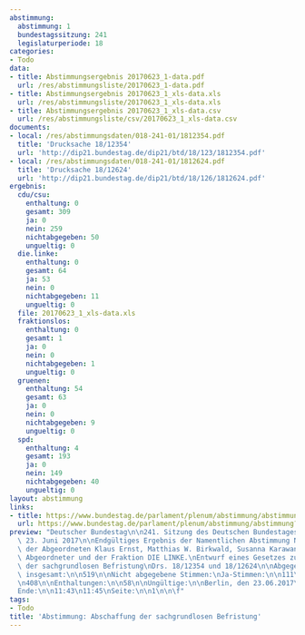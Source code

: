 ```yaml
---
abstimmung:
  abstimmung: 1
  bundestagssitzung: 241
  legislaturperiode: 18
categories:
- Todo
data:
- title: Abstimmungsergebnis 20170623_1-data.pdf
  url: /res/abstimmungsliste/20170623_1-data.pdf
- title: Abstimmungsergebnis 20170623_1_xls-data.xls
  url: /res/abstimmungsliste/20170623_1_xls-data.xls
- title: Abstimmungsergebnis 20170623_1_xls-data.csv
  url: /res/abstimmungsliste/csv/20170623_1_xls-data.csv
documents:
- local: /res/abstimmungsdaten/018-241-01/1812354.pdf
  title: 'Drucksache 18/12354'
  url: 'http://dip21.bundestag.de/dip21/btd/18/123/1812354.pdf'
- local: /res/abstimmungsdaten/018-241-01/1812624.pdf
  title: 'Drucksache 18/12624'
  url: 'http://dip21.bundestag.de/dip21/btd/18/126/1812624.pdf'
ergebnis:
  cdu/csu:
    enthaltung: 0
    gesamt: 309
    ja: 0
    nein: 259
    nichtabgegeben: 50
    ungueltig: 0
  die.linke:
    enthaltung: 0
    gesamt: 64
    ja: 53
    nein: 0
    nichtabgegeben: 11
    ungueltig: 0
  file: 20170623_1_xls-data.xls
  fraktionslos:
    enthaltung: 0
    gesamt: 1
    ja: 0
    nein: 0
    nichtabgegeben: 1
    ungueltig: 0
  gruenen:
    enthaltung: 54
    gesamt: 63
    ja: 0
    nein: 0
    nichtabgegeben: 9
    ungueltig: 0
  spd:
    enthaltung: 4
    gesamt: 193
    ja: 0
    nein: 149
    nichtabgegeben: 40
    ungueltig: 0
layout: abstimmung
links:
- title: https://www.bundestag.de/parlament/plenum/abstimmung/abstimmung?id=483
  url: https://www.bundestag.de/parlament/plenum/abstimmung/abstimmung?id=483
preview: "Deutscher Bundestag\n\n241. Sitzung des Deutschen Bundestages\nam Freitag,\
  \ 23. Juni 2017\n\nEndgültiges Ergebnis der Namentlichen Abstimmung Nr. 1\n\nGesetzentwurf\
  \ der Abgeordneten Klaus Ernst, Matthias W. Birkwald, Susanna Karawanskij,\nweiterer\
  \ Abgeordneter und der Fraktion DIE LINKE.\nEntwurf eines Gesetzes zu Abschaffung\
  \ der sachgrundlosen Befristung\nDrs. 18/12354 und 18/12624\n\nAbgegebene Stimmen\
  \ insgesamt:\n\n519\n\nNicht abgegebene Stimmen:\nJa-Stimmen:\n\n111\n53\n\nNein-Stimmen:\n\
  \n408\n\nEnthaltungen:\n\n58\n\nUngültige:\n\nBerlin, den 23.06.2017\n\n0\n\nBeginn:\n\
  Ende:\n\n11:43\n11:45\nSeite:\n\n1\n\n\f"
tags:
- Todo
title: 'Abstimmung: Abschaffung der sachgrundlosen Befristung'
---
```

